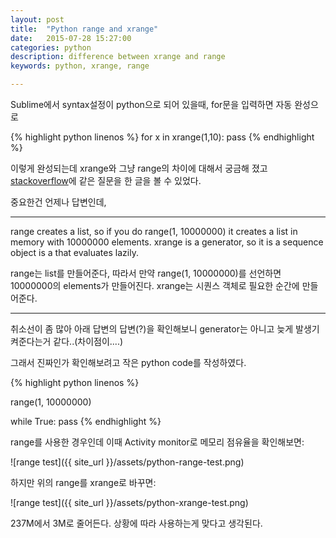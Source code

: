 ```yaml
---
layout: post
title:  "Python range and xrange"
date:   2015-07-28 15:27:00
categories: python
description: difference between xrange and range
keywords: python, xrange, range

---
```


Sublime에서 syntax설정이 python으로 되어 있을때, for문을 입력하면 자동 완성으로 

{% highlight python linenos %}
for x in xrange(1,10):
    pass
{% endhighlight %}

이렇게 완성되는데 xrange와 그냥 range의 차이에 대해서 궁금해 졌고 [stackoverflow](http://stackoverflow.com/questions/94935/what-is-the-difference-between-range-and-xrange-functions-in-python-2-x)에 같은 질문을 한 글을 볼 수 있었다.

중요한건 언제나 답변인데,

----

range creates a list, so if you do range(1, 10000000) it creates a list in memory with 10000000 elements. xrange is a generator, so it is a sequence object is a that evaluates lazily.

range는 list를 만들어준다, 따라서 만약 range(1, 10000000)를 선언하면 10000000의 elements가 만들어진다.
xrange는 시퀀스 객체로 필요한 순간에 만들어준다.

----
취소선이 좀 많아 아래 답변의 답변(?)을 확인해보니 generator는 아니고 늦게 발생기켜준다는거 같다..(차이점이....)

그래서 진짜인가 확인해보려고 작은 python code를 작성하였다.

{% highlight python linenos %}

range(1, 10000000)

while True:
    pass
{% endhighlight %}

range를 사용한 경우인데 이때 Activity monitor로 메모리 점유율을 확인해보면:

![range test]({{ site_url }}/assets/python-range-test.png)

하지만 위의 range를 xrange로 바꾸면: 

![range test]({{ site_url }}/assets/python-xrange-test.png)

237M에서 3M로 줄어든다. 상황에 따라 사용하는게 맞다고 생각된다.